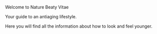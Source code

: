 Welcome to Nature Beaty Vitae


Your guide to an antiaging lifestyle. 


Here you will find all the information about how to look and feel younger.
